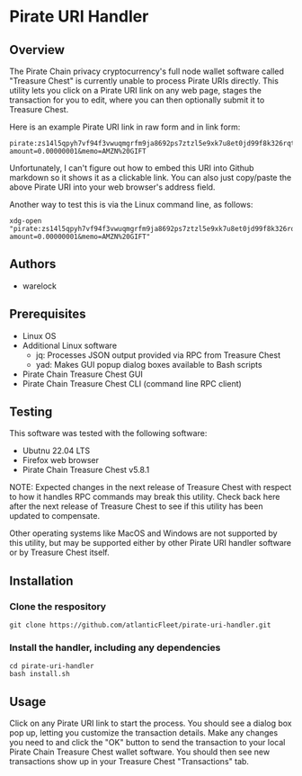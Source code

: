 # Pirate URI Handler

## Overview

The Pirate Chain privacy cryptocurrency's full node wallet software called "Treasure Chest" is currently unable to process Pirate URIs directly. This utility lets you click on a Pirate URI link on any web page, stages the transaction for you to edit, where you can then optionally submit it to Treasure Chest.

Here is an example Pirate URI link in raw form and in link form:

```
pirate:zs14l5qpyh7vf94f3vwuqmgrfm9ja8692ps7ztzl5e9xk7u8et0jd99f8k326rqt2htk42kz4y6q4p?amount=0.00000001&memo=AMZN%20GIFT
```

Unfortunately, I can't figure out how to embed this URI into Github markdown so it shows it as a clickable link. You can also just copy/paste the above Pirate URI into your web browser's address field.

Another way to test this is via the Linux command line, as follows:

```
xdg-open "pirate:zs14l5qpyh7vf94f3vwuqmgrfm9ja8692ps7ztzl5e9xk7u8et0jd99f8k326rqt2htk42kz4y6q4p?amount=0.00000001&memo=AMZN%20GIFT"
```

## Authors

- warelock

## Prerequisites

- Linux OS
- Additional Linux software
  - jq: Processes JSON output provided via RPC from Treasure Chest
  - yad: Makes GUI popup dialog boxes available to Bash scripts
- Pirate Chain Treasure Chest GUI
- Pirate Chain Treasure Chest CLI (command line RPC client)

## Testing

This software was tested with the following software:

- Ubutnu 22.04 LTS
- Firefox web browser
- Pirate Chain Treasure Chest v5.8.1

NOTE: Expected changes in the next release of Treasure Chest with respect to how it handles RPC commands may break this utility. Check back here after the next release of Treasure Chest to see if this utility has been updated to compensate.

Other operating systems like MacOS and Windows are not supported by this utility, but may be supported either by other Pirate URI handler software or by Treasure Chest itself.

## Installation

### Clone the respository

```
git clone https://github.com/atlanticFleet/pirate-uri-handler.git
```

### Install the handler, including any dependencies

```
cd pirate-uri-handler
bash install.sh
```

## Usage

Click on any Pirate URI link to start the process. You should see a dialog box pop up, letting you customize the transaction details. Make any changes you need to and click the "OK" button to send the transaction to your local Pirate Chain Treasure Chest wallet software. You should then see new transactions show up in your Treasure Chest "Transactions" tab.

